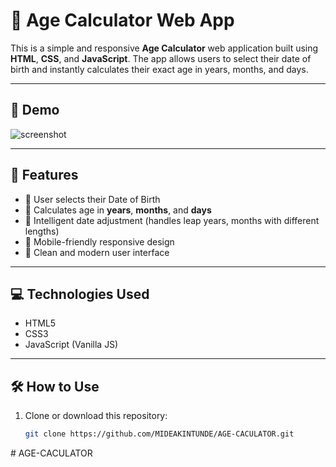 # 🎂 Age Calculator Web App

This is a simple and responsive **Age Calculator** web application built using **HTML**, **CSS**, and **JavaScript**. The app allows users to select their date of birth and instantly calculates their exact age in years, months, and days.

---

## 📸 Demo

![screenshot](./screenshot.png) <!-- Optional: Add a screenshot named 'screenshot.png' in the root folder -->

---

## 🚀 Features

- 📆 User selects their Date of Birth
- 🔢 Calculates age in **years**, **months**, and **days**
- 🧠 Intelligent date adjustment (handles leap years, months with different lengths)
- 📱 Mobile-friendly responsive design
- 🌈 Clean and modern user interface

---

## 💻 Technologies Used

- HTML5
- CSS3
- JavaScript (Vanilla JS)

---

## 🛠 How to Use

1. Clone or download this repository:
   ```bash
   git clone https://github.com/MIDEAKINTUNDE/AGE-CACULATOR.git
#   A G E - C A C U L A T O R  
 